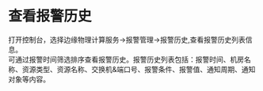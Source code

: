 # 查看报警历史
打开控制台，选择边缘物理计算服务->报警管理->报警历史,查看报警历史列表信息。</br>
可通过报警时间筛选排序查看报警历史。报警历史列表包括：报警时间、机房名称、资源类型、资源名称、交换机&端口号、报警条件、报警值、通知周期、通知对象等内容。
